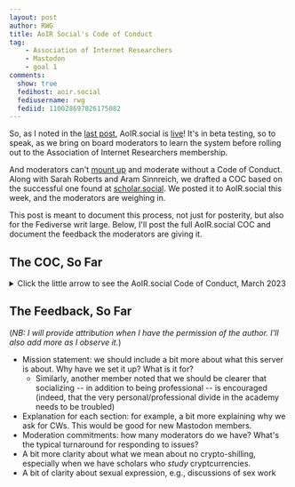 ```yaml
---
layout: post
author: RWG
title: AoIR Social's Code of Conduct
tag:
    - Association of Internet Researchers
    - Mastodon
    - goal 1
comments: 
  show: true
  fedihost: aoir.social
  fediusername: rwg
  fediid: 110028697826175082
---
```

So, as I noted in the [last post](/2023/03/03/AOIR-social.html), AoIR.social is [live](https://aoir.social)! It's in beta testing, so to speak, as we bring on board moderators to learn the system before rolling out to the Association of Internet Researchers membership.

And moderators can't [mount up](https://www.youtube.com/watch?v=1plPyJdXKIY) and moderate without a Code of Conduct. Along with Sarah Roberts and Aram Sinnreich, we drafted a COC based on the successful one found at [scholar.social](https://scholar.social). We posted it to AoIR.social this week, and the moderators are weighing in.

This post is meant to document this process, not just for posterity, but also for the Fediverse writ large. Below, I'll post the full AoIR.social COC and document the feedback the moderators are giving it.

<!-- more -->

## The COC, So Far

<details>
<summary>Click the little arrow to see the AoIR.social Code of Conduct, March 2023</summary>
  <blockquote>
<h2> Code of Conduct</h2>

<p><i>NB: This is a DRAFT Code of Conduct, based in part on the Code of Conduct from scholar.social. As of March 2023, it is being reviewed by volunteer moderators.</i></p>

<p>This is an instance for current members of the Association of Internet Researchers. Real names and credentials are only recommended if you plan to use your account on this instance for networking purposes; they are absolutely not required.</p>

<h2>Encouraged uses of AoIR.Social</h2>

<ul>
<li>Brag about your publications</li>
<li>Share references and resources</li>
<li>Network with other AoIR members</li>
<li>Put it on the last slide of your conference presentation</li>
<li>Recruit participants for academic surveys—formal, IRB-approved ones or even informal ones (just make sure to use content warnings so that others can consent and don't get too obnoxious about it; see below for more about research on AoIR.social</li>
<li>Satire and activism are welcome here, but they must make a good-faith effort to punch up. ("Punching up": making jokes or criticism at the expense of those with more power, higher status or greater privilege.)</li>
</ul>

<p>If you are an AoIR member in good standing, and you are willing to engage with others respectfully, and you will respect our community's efforts to make this a safe space for queer, BIPOC, and other structurally disadvantaged people, you are absolutely welcome here.</p>

<p>If your AoIR membership has lapsed for longer than 2 years, you will be contacted about renewing your membership. If you choose not to renew, you will have 60 days to download your data. You may move your data to another Mastodon instance.</p>

<h2>Introduce yourself!</h2>

<p>After signing up, post a message to the Local Timeline telling us who you are, what your academic interests are, and helping us to get to know you better. We have set the administrative account to automatically boost public posts tagged with #introductions. (But if you abuse this by using it for anything else, we will close your account without warning.)</p>

<h2>Content Warnings (CW's)</h2>

<p>Please add CW's (content warnings) that are accurate and descriptive enough to enable reader consent to the following types of posts:</p>

<li>strong language,</li>
<li>   selfies,</li>
<li>   current events (includes: US or non-US, local, national, international, and should be applied regardless of whether sources are academic or non-partisan), high-conflict or otherwise exhausting issues of popular debate (e.g. climate change, GMO's, privacy issues, elections, etc.),</li>
<li>   mentions of death or violence,</li>
<li>   photographs or illustrations of insects, genitals, wounds (even if they come from a scientific source)</li>
<li>   references or links to Facebook/Twitter/other big tech companies,</li>
<li>   spoilers of popular and recent TV shows or other media, ASCII art (this one is important to ensure that someone using a screen reader doesn't have to listen to an attempt to read out a bunch of obscure symbols)</li>
<li>   stresses particular to academia such as grades, exams, thesis progress, academic job market prospects, and</li>
<li>   anything else where another user might want to decide for themselves whether or when they want to interact with your post.</li>

<p>There is a setting in your preferences to open all posts with Content Warnings automatically, if you don't want to click through each one.
Image descriptions (alt-text)</p>

<p>It is an expectation of this instance that you add accurate descriptions to all images and video that you post to aid in accessibility. (A description like "image.jpg" that does not aid in accessibility would not meet this expectation.)</p>

<p>If you post an image of a screenshot of text, it is an expectation of this instance that you transcribe the text in the image description. Here’s a guide on how and why to supply alt-text.</p>

<h2>Unwelcome conduct on AoIR.Social</h2>

<p>The following will result in: a warning from the admin or having offending posts deleted, possibly without prior notice.</p>

<li> Providing unsolicited advice to strangers</li>
<li>  Inappropriate un-CW'd posts on the Local Timeline (see above for CW policies)</li>
<li>   Posts with un-described images or video</li>
<li>   Shortened links, e.g. bit.ly, t.ly, tinyurl.com, goo.gl, ift.tt, lnkd.in, is.gd or t.co (These are considered malicious because link-shorteners track users without their consent and obscure the destination address, which also prevents users from being able to decide whether they want to visit the link beforehand)</li>
<li>   Advertisement or apologia for cryptocurrencies, NFT's, or multi-level marketing schemes.</li>
<li>   Unrequested solicitations to join religious, political, or other ideologically-defined organizations</li>

<p>Exceptions:</p>

<p>DOI links (e.g. https://doi.org/10.1136/bmj.k959) are allowed but the post must accurately describe the title/author/journal to allow the reader to decide for themselves whether they would like to follow the link. (In cases of very long titles, you may truncate it, and in cases of long author lists, "First-Author et al" will do.) Posts with DOI links where the target of the link is not described, or not described sufficiently, may be deleted without warning.</p>

<h2>Things that will get your account closed, possibly without warning</h2>

<li>   Racism, sexism, homophobia, transphobia, casteism, able-ism, etc. (will result in a permanent ban, you may not receive a prior warning)</li>
<li>   Serious dishonesty that is hurtful to others (e.g. falsely representing oneself as a member of a minority; services offering to write academic papers to help students cheat; vaccine denialism; predatory conferences or journals; overt pseudoscience such as flat-earther-ism etc.)</li>
<li>   Anything that could be described as "spam"</li>
<li>   Impersonating other people</li>
<li>   Harassment of any kind, including condemnations of individuals or institutions based on location, nationality, class, caste, religion, ethnicity, age, gender, or sexual identity</li>
<li>   No bots and no "institutional" accounts operated by non-members please; AoIR.social is for people. The obvious exception is that the AoIR organization itself will post official communications here. Any official communications will be marked as such.</li>
<li>   Accounts that automatically repeat a Twitter account, RSS feed, etc. must post to AoIR.social as Unlisted, not Public</li>

<h3>Regarding attempts to abuse these anti-abuse tools and policies</h3>

<p>Do not attempt to weaponize our Community Standards or anti-abuse tools/policies against marginalized groups such as people of colour, women or queer people. Users of AoIR.social are expected to have the literacy to understand that "reverse discrimination" is not real, and so attempts to re-centre discussions of marginalized people around the feelings of the privileged will be taken as manipulative behaviour undertaken deliberately in bad-faith. (E.g. white people should not demand that people of colour put CW's on every discussion of race). Furthermore, the abuse of content moderation tools for targeted efforts to silence, smear, or otherwise harass any individual account holder, for any reason, will not be tolerated.</p>

<h2>Use of AoIR.Social for research</h2>

<p>Researchers who wish to study AoIR.social or our users by collecting data using the API or through any other means that does not involve an "opt-in" from individual users are required to submit their protocol, analysis plan and all relevant ethics approval documentation from their institutional review board or departmental internal review documentation by email to the AoIR Fediverse admin account. You may also be required to submit code you plan to execute so that it can be tested to ensure it does not degrade the quality of service to other users.</p>

<p>This does not apply to, e.g. surveys circulated on AoIR.social that individual users can consent to participating in. This does apply to database scraping software, or any means of recording user activity where our users might be surprised that they were included afterward, because they were not given a chance to consent.</p>

<p>AoIR is well known for being the leading organization developing ethical online research. Ethical research on this instance (and much of the fediverse) should be sensitive to the privacy expectations of its members. Many people came to the fediverse in order to avoid being included in unethical social media research, and so we place a higher value on conducting research on human subjects with informed consent than most other social media, in order to maintain high ethical standards.</p>

<p>At the admin's discretion, you may be asked to submit your research protocol, and the institution that is providing ethical review, even in the case that it is an opt-in survey. Failure to disclose your research plan may result in closure of your account, or having your network banned from our service.</p>
  </blockquote>
</details>

## The Feedback, So Far
(_NB: I will provide attribution when I have the permission of the author. I'll also add more as I observe it._)

* Mission statement: we should include a bit more about what this server is about. Why have we set it up? What is it for?
  * Similarly, another member noted that we should be clearer that socializing -- in addition to being professional -- is encouraged (indeed, that the very personal/professional divide in the academy needs to be troubled)
* Explanation for each section: for example, a bit more explaining why we ask for CWs. This would be good for new Mastodon members.
* Moderation commitments: how many moderators do we have? What's the typical turnaround for responding to issues?
* A bit more clarity about what we mean about no crypto-shilling, especially when we have scholars who *study* cryptcurrencies.
* A bit of clarity about sexual expression, e.g., discussions of sex work

<!-- That's it, so far, but I expect our moderators to add more. The current COC is a draft, and even after it's gone through this round of revision, I would consider it a living document. -->
